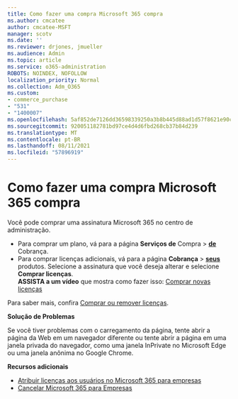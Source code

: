 ```yaml
---
title: Como fazer uma compra Microsoft 365 compra
ms.author: cmcatee
author: cmcatee-MSFT
manager: scotv
ms.date: ''
ms.reviewer: drjones, jmueller
ms.audience: Admin
ms.topic: article
ms.service: o365-administration
ROBOTS: NOINDEX, NOFOLLOW
localization_priority: Normal
ms.collection: Adm_O365
ms.custom:
- commerce_purchase
- "531"
- "1400007"
ms.openlocfilehash: 5af852de7126dd36598339250a3b8b445d88ad1d57f8621e90c8818e8959f12b
ms.sourcegitcommit: 920051182781bd97ce4d4d6fbd268cb37b84d239
ms.translationtype: MT
ms.contentlocale: pt-BR
ms.lasthandoff: 08/11/2021
ms.locfileid: "57896919"
---
```

# <a name="how-to-make-a-microsoft-365-purchase"></a>Como fazer uma compra Microsoft 365 compra

Você pode comprar uma assinatura Microsoft 365 no centro de administração.
  
- Para comprar um plano, vá para a página **Serviços de** Compra \> **[de](https://go.microsoft.com/fwlink/p/?linkid=868433)** Cobrança.
- Para comprar licenças adicionais, vá para a página **Cobrança** \> **[seus](https://go.microsoft.com/fwlink/p/?linkid=842054)** produtos. Selecione a assinatura que você deseja alterar e selecione **Comprar licenças**.\
**ASSISTA a um vídeo** que mostra como fazer isso: [Comprar novas licenças](https://go.microsoft.com/fwlink/p/?linkid=2154857)
  
Para saber mais, confira [Comprar ou remover licenças](https://docs.microsoft.com/microsoft-365/commerce/licenses/buy-licenses).

**Solução de Problemas**

Se você tiver problemas com o carregamento da página, tente abrir a página da Web em um navegador diferente ou tente abrir a página em uma janela privada do navegador, como uma janela InPrivate no Microsoft Edge ou uma janela anônima no Google Chrome.

**Recursos adicionais**
  
- [Atribuir licenças aos usuários no Microsoft 365 para empresas](https://docs.microsoft.com/microsoft-365/admin/add-users/add-users)
- [Cancelar Microsoft 365 para Empresas](https://docs.microsoft.com/microsoft-365/commerce/subscriptions/cancel-your-subscription)